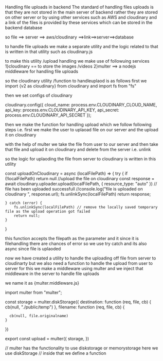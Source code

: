 Handling file uploads in backend
The standard of handling files uploads is that they are not stored in the main server of backend rather they are stored on other server or by using other services such as AWS and cloudinary and a link of the files is provided by these services which can be stored in the backend database

so file ==> server ==> aws/cloudinary ==>link==>server==>database

to handle file uploads we make a separate utility and the logic related to that is written in that utility such as cloudinary.js

to make this utility /upload handling we make use of followuing services
1}cloudinary == to store the images /videos
2}multer ==> a nodejs middleware for handling file uploads

so the cloudinary utility /function to handleuplaod is as follows
first we import {v2 as cloudinary} from cloudinary
and import fs from "fs"

then we set configs of cloudinary

cloudinary.config({
cloud_name: process.env.CLOUDINARY_CLOUD_NAME,
api_key: process.env.CLOUDINARY_API_KEY,
api_secret: process.env.CLOUDINARY_API_SECRET
});

then we make the function for handling upload which we follow following steps i.e. first we make the user to uplaoad file on our server and the upload it on cloudinary

with the help of multer we take the file from user to our server
and then take that file and upload it on cloudinary and delete from the server i.e. unlink

so the logic for uplaoding the file from server to cloudinary is written in this utility

const uploadOnCloudinary = async (localFilePath) => {
try {
if (!localFilePath) return null
//upload the file on cloudinary
const response = await cloudinary.uploader.upload(localFilePath, {
resource_type: "auto"
})
// file has been uploaded successfull
//console.log("file is uploaded on cloudinary ", response.url);
fs.unlinkSync(localFilePath)
return response;

    } catch (error) {
        fs.unlinkSync(localFilePath) // remove the locally saved temporary file as the upload operation got failed
        return null;
    }

}

this function accepts the filepath as the parameter and it since it is filehandling there are chances of error so we use try catch and its also async since file is uplaoded

now we have created a utility to handle the uploading off file from server to cloudinarty but we also need a function to handle the upload from user to server for this we make a middleware using multer and we inject that middleware in the server to handle file uploads

we name it as {multer.middleware.js}

import multer from "multer";

const storage = multer.diskStorage({
    destination: function (req, file, cb) {
      cb(null, "./public/temp")
    },
    filename: function (req, file, cb) {
      
      cb(null, file.originalname)
    }
  })
  
export const upload = multer({ 
    storage, 
})



// multer has the functionality to use diskstorage or memorystorage here we use diskStorage
// inside that we define a function 
